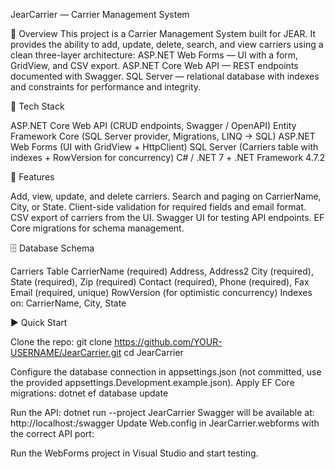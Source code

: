JearCarrier — Carrier Management System

📌 Overview
This project is a Carrier Management System built for JEAR.
It provides the ability to add, update, delete, search, and view carriers using a clean three-layer architecture:
ASP.NET Web Forms — UI with a form, GridView, and CSV export.
ASP.NET Core Web API — REST endpoints documented with Swagger.
SQL Server — relational database with indexes and constraints for performance and integrity.

🧰 Tech Stack

ASP.NET Core Web API (CRUD endpoints, Swagger / OpenAPI)
Entity Framework Core (SQL Server provider, Migrations, LINQ → SQL)
ASP.NET Web Forms (UI with GridView + HttpClient)
SQL Server (Carriers table with indexes + RowVersion for concurrency)
C# / .NET 7 + .NET Framework 4.7.2


🚀 Features

Add, view, update, and delete carriers.
Search and paging on CarrierName, City, or State.
Client-side validation for required fields and email format.
CSV export of carriers from the UI.
Swagger UI for testing API endpoints.
EF Core migrations for schema management.

🗄 Database Schema

Carriers Table
CarrierName (required)
Address, Address2
City (required), State (required), Zip (required)
Contact (required), Phone (required), Fax
Email (required, unique)
RowVersion (for optimistic concurrency)
Indexes on: CarrierName, City, State


▶️ Quick Start

Clone the repo:
git clone https://github.com/YOUR-USERNAME/JearCarrier.git
cd JearCarrier

Configure the database connection in appsettings.json (not committed, use the provided appsettings.Development.example.json).
Apply EF Core migrations:
dotnet ef database update

Run the API:
dotnet run --project JearCarrier
Swagger will be available at: http://localhost:<port>/swagger
Update Web.config in JearCarrier.webforms with the correct API port:
<add key="ApiBaseUrl" value="http://localhost:<port>/api" />

Run the WebForms project in Visual Studio and start testing.
